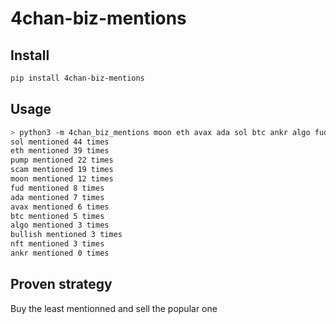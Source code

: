 # 4chan-biz-mentions

## Install

```sh
pip install 4chan-biz-mentions
```

## Usage

```sh
> python3 -m 4chan_biz_mentions moon eth avax ada sol btc ankr algo fud bullish scam pump nft
sol mentioned 44 times
eth mentioned 39 times
pump mentioned 22 times
scam mentioned 19 times
moon mentioned 12 times
fud mentioned 8 times
ada mentioned 7 times
avax mentioned 6 times
btc mentioned 5 times
algo mentioned 3 times
bullish mentioned 3 times
nft mentioned 3 times
ankr mentioned 0 times
```

## Proven strategy

Buy the least mentionned and sell the popular one 
